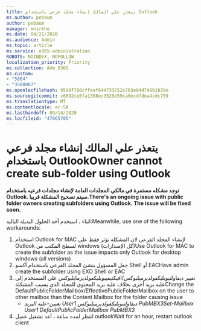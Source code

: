 ```yaml
---
title: يتعذر علي المالك إنشاء مجلد فرعي باستخدام Outlook
ms.author: pebaum
author: pebaum
manager: mnirkhe
ms.date: 04/21/2020
ms.audience: Admin
ms.topic: article
ms.service: o365-administration
ROBOTS: NOINDEX, NOFOLLOW
localization_priority: Priority
ms.collection: Adm_O365
ms.custom:
- "5884"
- "3500007"
ms.openlocfilehash: 9590f780cffeaf644733752c763e04d748b1b39e
ms.sourcegitcommit: c6692ce0fa1358ec3529e59ca0ecdfdea4cdc759
ms.translationtype: MT
ms.contentlocale: ar-SA
ms.lasthandoff: 09/14/2020
ms.locfileid: "47665705"
---
```

# <a name="owner-cannot-create-sub-folder-using-outlook"></a><span data-ttu-id="2d7d5-102">يتعذر علي المالك إنشاء مجلد فرعي باستخدام Outlook</span><span class="sxs-lookup"><span data-stu-id="2d7d5-102">Owner cannot create sub-folder using Outlook</span></span>

<span data-ttu-id="2d7d5-103">**توجد مشكله مستمرة في مالكي المجلدات العامة لإنشاء مجلدات فرعيه باستخدام Outlook. سيتم تصحيح المشكلة قريبا.**</span><span class="sxs-lookup"><span data-stu-id="2d7d5-103">**There's an ongoing issue with public folder owners creating subfolders using Outlook. The issue will be fixed soon.**</span></span>

<span data-ttu-id="2d7d5-104">اثناء ، استخدم أحد الحلول البديلة التالية:</span><span class="sxs-lookup"><span data-stu-id="2d7d5-104">Meanwhile, use one of the following workarounds:</span></span>

1. <span data-ttu-id="2d7d5-105">استخدام Outlook for MAC لإنشاء المجلد الفرعي لان المشكلة تؤثر فقط علي Outlook لسطح المكتب من windows (كل الإصدارات)</span><span class="sxs-lookup"><span data-stu-id="2d7d5-105">Use Outlook for MAC to create the subfolder as the issue impacts only Outlook for desktop windows (all versions)</span></span>
2. <span data-ttu-id="2d7d5-106">جعل المسؤول ينشئ المجلد الفرعي باستخدام أكسو Shell أو EAC</span><span class="sxs-lookup"><span data-stu-id="2d7d5-106">Have admin create the subfolder using EXO Shell or EAC</span></span>
3. <span data-ttu-id="2d7d5-107">تغيير ديفاولتبوبليكفولديرميلبوكس/افيكتيفيبوبليكفولديرمايلبوكس علي المستخدم إلى علبه بريد أخرى بخلاف علبه بريد المحتوي للمجلد الذي يسبب المشكلة</span><span class="sxs-lookup"><span data-stu-id="2d7d5-107">Change the DefaultPublicFolderMailbox/EffectivePublicFolderMailbox on the user to other mailbox than the Content Mailbox for the folder causing issue</span></span>  
    - <span data-ttu-id="2d7d5-108">*تعيين-علبه البريد User1 ديفاولتبوبليكفولديرميلبوكس PubMBX3*</span><span class="sxs-lookup"><span data-stu-id="2d7d5-108">*Set-Mailbox User1 DefaultPublicFolderMailbox PubMBX3*</span></span>
4. <span data-ttu-id="2d7d5-109">انتظر لمده ساعة ، أعد تشغيل عميل outlook</span><span class="sxs-lookup"><span data-stu-id="2d7d5-109">Wait for an hour, restart outlook client</span></span>